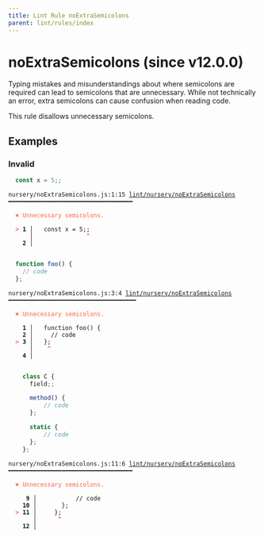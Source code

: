 ```yaml
---
title: Lint Rule noExtraSemicolons
parent: lint/rules/index
---
```


# noExtraSemicolons (since v12.0.0)

Typing mistakes and misunderstandings about where semicolons are required can lead to semicolons that are unnecessary. 
While not technically an error, extra semicolons can cause confusion when reading code.

This rule disallows unnecessary semicolons.

## Examples

### Invalid

```jsx
  const x = 5;;
```

<pre class="language-text"><code class="language-text">nursery/noExtraSemicolons.js:1:15 <a href="https://docs.rome.tools/lint/rules/noExtraSemicolons">lint/nursery/noExtraSemicolons</a> ━━━━━━━━━━━━━━━━━━━━━━━━━━━━━━━━━━━

<strong><span style="color: Tomato;">  </span></strong><strong><span style="color: Tomato;">✖</span></strong> <span style="color: Tomato;">Unnecessary semicolons.</span>
  
<strong><span style="color: Tomato;">  </span></strong><strong><span style="color: Tomato;">&gt;</span></strong> <strong>1 │ </strong>  const x = 5;;
   <strong>   │ </strong>              <strong><span style="color: Tomato;">^</span></strong>
    <strong>2 │ </strong>
  
</code></pre>

```jsx
  function foo() {
    // code
  };
```

<pre class="language-text"><code class="language-text">nursery/noExtraSemicolons.js:3:4 <a href="https://docs.rome.tools/lint/rules/noExtraSemicolons">lint/nursery/noExtraSemicolons</a> ━━━━━━━━━━━━━━━━━━━━━━━━━━━━━━━━━━━━

<strong><span style="color: Tomato;">  </span></strong><strong><span style="color: Tomato;">✖</span></strong> <span style="color: Tomato;">Unnecessary semicolons.</span>
  
    <strong>1 │ </strong>  function foo() {
    <strong>2 │ </strong>    // code
<strong><span style="color: Tomato;">  </span></strong><strong><span style="color: Tomato;">&gt;</span></strong> <strong>3 │ </strong>  };
   <strong>   │ </strong>   <strong><span style="color: Tomato;">^</span></strong>
    <strong>4 │ </strong>
  
</code></pre>

```jsx
    class C {
      field;;

      method() {
          // code
      };

      static {
          // code
      };
    };
```

<pre class="language-text"><code class="language-text">nursery/noExtraSemicolons.js:11:6 <a href="https://docs.rome.tools/lint/rules/noExtraSemicolons">lint/nursery/noExtraSemicolons</a> ━━━━━━━━━━━━━━━━━━━━━━━━━━━━━━━━━━━

<strong><span style="color: Tomato;">  </span></strong><strong><span style="color: Tomato;">✖</span></strong> <span style="color: Tomato;">Unnecessary semicolons.</span>
  
     <strong>9 │ </strong>          // code
    <strong>10 │ </strong>      };
<strong><span style="color: Tomato;">  </span></strong><strong><span style="color: Tomato;">&gt;</span></strong> <strong>11 │ </strong>    };
    <strong>   │ </strong>     <strong><span style="color: Tomato;">^</span></strong>
    <strong>12 │ </strong>
  
</code></pre>

